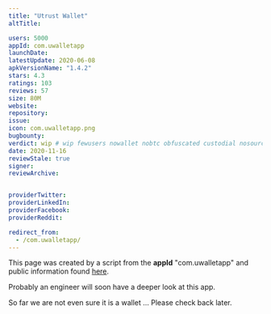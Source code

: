 ```yaml
---
title: "Utrust Wallet"
altTitle: 

users: 5000
appId: com.uwalletapp
launchDate: 
latestUpdate: 2020-06-08
apkVersionName: "1.4.2"
stars: 4.3
ratings: 103
reviews: 57
size: 80M
website: 
repository: 
issue: 
icon: com.uwalletapp.png
bugbounty: 
verdict: wip # wip fewusers nowallet nobtc obfuscated custodial nosource nonverifiable reproducible bounty defunct
date: 2020-11-16
reviewStale: true
signer: 
reviewArchive:


providerTwitter: 
providerLinkedIn: 
providerFacebook: 
providerReddit: 

redirect_from:
  - /com.uwalletapp/
---
```



This page was created by a script from the **appId** "com.uwalletapp" and public
information found
[here](https://play.google.com/store/apps/details?id=com.uwalletapp).

Probably an engineer will soon have a deeper look at this app.

So far we are not even sure it is a wallet ... Please check back later.